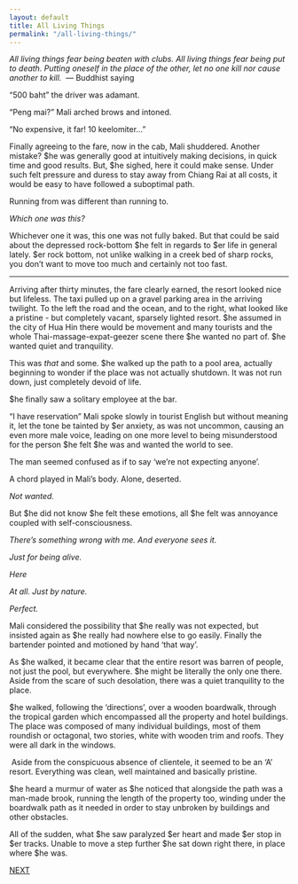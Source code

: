 ```yaml
---
layout: default
title: All Living Things
permalink: "/all-living-things/"
---
```

<!-- wp:paragraph -->

_All living things fear being beaten with clubs. All living things fear being put to death. Putting oneself in the place of the other, let no one kill nor cause another to kill._&nbsp; — Buddhist saying

<!-- /wp:paragraph -->

<!-- wp:paragraph -->

“500 baht” the driver was adamant.

<!-- /wp:paragraph -->

<!-- wp:paragraph -->

“Peng mai?” Mali arched brows and intoned.

<!-- /wp:paragraph -->

<!-- wp:paragraph -->

“No expensive, it far! 10 keelomiter…”

<!-- /wp:paragraph -->

<!-- wp:paragraph -->

Finally agreeing to the fare, now in the cab, Mali shuddered. Another mistake? $he was generally good at intuitively making decisions, in quick time and good results. But, $he sighed, here it could make sense. Under such felt pressure and duress to stay away from Chiang Rai at all costs, it would be easy to have followed a suboptimal path.&nbsp;

<!-- /wp:paragraph -->

<!-- wp:paragraph -->

Running from was different than running to.&nbsp;

<!-- /wp:paragraph -->

<!-- wp:paragraph -->

_Which one was this?&nbsp;_

<!-- /wp:paragraph -->

<!-- wp:paragraph -->

Whichever one it was, this one was not fully baked. But that could be said about the depressed rock-bottom $he felt in regards to $er life in general lately. $er rock bottom, not unlike walking in a creek bed of sharp rocks, you don’t want to move too much and certainly not too fast.

<!-- /wp:paragraph -->

<!-- wp:separator -->

* * *
<!-- /wp:separator -->

<!-- wp:paragraph -->

Arriving after thirty minutes, the fare clearly earned, the resort looked nice but lifeless. The taxi pulled up on a gravel parking area in the arriving twilight. To the left the road and the ocean, and to the right, what looked like a pristine - but completely vacant, sparsely lighted resort. $he assumed in the city of Hua Hin there would be movement and many tourists and the whole Thai-massage-expat-geezer scene there $he wanted no part of. $he wanted quiet and tranquility.

<!-- /wp:paragraph -->

<!-- wp:paragraph -->

This was _that_ and some. $he walked up the path to a pool area, actually beginning to wonder if the place was not actually shutdown. It was not run down, just completely devoid of life.

<!-- /wp:paragraph -->

<!-- wp:paragraph -->

$he finally saw a solitary employee at the bar.&nbsp;

<!-- /wp:paragraph -->

<!-- wp:paragraph -->

“I have reservation” Mali spoke slowly in tourist English but without meaning it, let the tone be tainted by $er anxiety, as was not uncommon, causing an even more male voice, leading on one more level to being misunderstood for the person $he felt $he was and wanted the world to see.&nbsp;

<!-- /wp:paragraph -->

<!-- wp:paragraph -->

The man seemed confused as if to say ‘we’re not expecting anyone’.&nbsp;

<!-- /wp:paragraph -->

<!-- wp:paragraph -->

A chord played in Mali’s body. Alone, deserted.&nbsp;

<!-- /wp:paragraph -->

<!-- wp:paragraph -->

_Not wanted.&nbsp;_

<!-- /wp:paragraph -->

<!-- wp:paragraph -->

But $he did not know $he felt these emotions, all $he felt was annoyance coupled with self-consciousness.&nbsp;

<!-- /wp:paragraph -->

<!-- wp:paragraph -->

_There’s something wrong with me. And everyone sees it._

<!-- /wp:paragraph -->

<!-- wp:paragraph -->

_Just for being alive.&nbsp;_

<!-- /wp:paragraph -->

<!-- wp:paragraph -->

_Here_

<!-- /wp:paragraph -->

<!-- wp:paragraph -->

_At all. Just by nature._

<!-- /wp:paragraph -->

<!-- wp:paragraph -->

_Perfect._&nbsp;

<!-- /wp:paragraph -->

<!-- wp:paragraph -->

Mali considered the possibility that $he really was not expected, but insisted again as $he really had nowhere else to go easily. Finally the bartender pointed and motioned by hand ‘that way’.

<!-- /wp:paragraph -->

<!-- wp:paragraph -->

As $he walked, it became clear that the entire resort was barren of people, not just the pool, but everywhere. $he might be literally the only one there. Aside from the scare of such desolation, there was a quiet tranquility to the place.

<!-- /wp:paragraph -->

<!-- wp:paragraph -->

$he walked, following the ‘directions’, over a wooden boardwalk, through the tropical garden which encompassed all the property and hotel buildings. The place was composed of many individual buildings, most of them roundish or octagonal, two stories, white with wooden trim and roofs. They were all dark in the windows.

<!-- /wp:paragraph -->

<!-- wp:paragraph -->

&nbsp;Aside from the conspicuous absence of clientele, it seemed to be an ‘A’ resort. Everything was clean, well maintained and basically pristine.&nbsp;

<!-- /wp:paragraph -->

<!-- wp:paragraph -->

$he heard a murmur of water as $he noticed that alongside the path was a man-made brook, running the length of the property too, winding under the boardwalk path as it needed in order to stay unbroken by buildings and other obstacles.&nbsp;

<!-- /wp:paragraph -->

<!-- wp:paragraph -->

All of the sudden, what $he saw paralyzed $er heart and made $er stop in $er tracks. Unable to move a step further $he sat down right there, in place where $he was.

<!-- /wp:paragraph -->

<!-- wp:paragraph -->

[NEXT](https://ffs.alexikaruna.com/koonas-klong-house/)

<!-- /wp:paragraph -->

